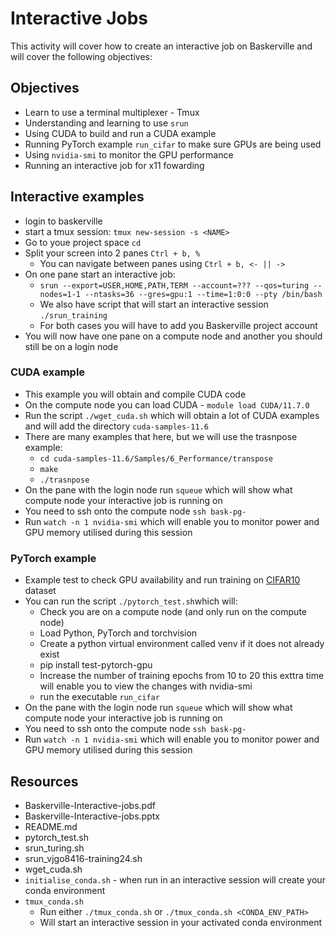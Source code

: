 # Interactive Jobs

This activity will cover how to create an interactive job on Baskerville and will cover the following objectives:

## Objectives

- Learn to use a terminal multiplexer - Tmux
- Understanding and learning to use `srun`
- Using CUDA to build and run a CUDA example
- Running PyTorch example `run_cifar` to make sure GPUs are being used
- Using `nvidia-smi` to monitor the GPU performance
- Running an interactive job for x11 fowarding

## Interactive examples

- login to baskerville
- start a tmux session: `tmux new-session -s <NAME>`
- Go to youe project space `cd `
- Split your screen into 2 panes `Ctrl + b, %`
   - You can navigate between panes using `Ctrl + b, <- || ->`
- On one pane start an interactive job:
   - `srun --export=USER,HOME,PATH,TERM --account=??? --qos=turing --nodes=1-1 --ntasks=36 --gres=gpu:1 --time=1:0:0 --pty /bin/bash` 
   - We also have  script that will start an interactive session `./srun_training`
   - For both cases you will have to add you Baskerville project account
- You will now have one pane on a compute node and another you should still be on a login node

### CUDA example

- This example you  will obtain and compile CUDA code
- On the compute node you can load CUDA - `module load CUDA/11.7.0`
- Run the script `./wget_cuda.sh` which will obtain a lot of CUDA examples and will add the directory `cuda-samples-11.6`
- There are many examples that here, but we will use the trasnpose example:
   - `cd cuda-samples-11.6/Samples/6_Performance/transpose`
   - `make`
   - `./trasnpose`
- On the pane with the login node run `squeue` which will show what compute node your interactive job is running on
- You need to ssh onto the compute node `ssh bask-pg-`
- Run `watch -n 1 nvidia-smi` which will enable you to monitor power and GPU memory utilised during this session

### PyTorch example

- Example test to check GPU availability and run training on [CIFAR10](https://www.cs.toronto.edu/~kriz/cifar.htm) dataset
- You can run the script `./pytorch_test.sh`which will:
   - Check you are on a compute node (and only run on the compute node)
   - Load Python, PyTorch and torchvision
   - Create a python virtual environment called venv if it does not already exist
   - pip install test-pytorch-gpu
   - Increase the number of training epochs from 10 to 20 this exttra time will enable you to view the changes with nvidia-smi
   - run the executable `run_cifar`
- On the pane with the login node run `squeue` which will show what compute node your interactive job is running on
- You need to ssh onto the compute node `ssh bask-pg-`
- Run `watch -n 1 nvidia-smi` which will enable you to monitor power and GPU memory utilised during this session

## Resources

- Baskerville-Interactive-jobs.pdf
- Baskerville-Interactive-jobs.pptx
- README.md
- pytorch_test.sh
- srun_turing.sh
- srun_vjgo8416-training24.sh
- wget_cuda.sh
- `initialise_conda.sh` - when run in an interactive session will create your conda environment
- `tmux_conda.sh` 
   - Run either `./tmux_conda.sh` or `./tmux_conda.sh <CONDA_ENV_PATH>`
   - Will start an interactive session in your activated conda environment
